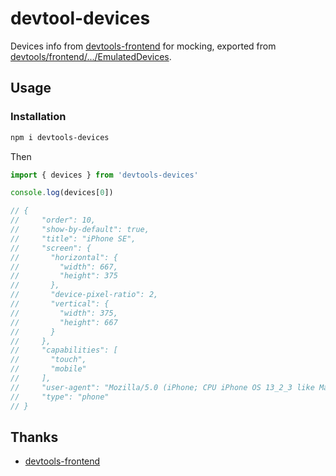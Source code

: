 # devtool-devices

Devices info from [devtools-frontend](https://github.com/ChromeDevTools/devtools-frontend) for mocking, exported from [devtools/frontend/.../EmulatedDevices](https://raw.githubusercontent.com/ChromeDevTools/devtools-frontend/main/front_end/models/emulation/EmulatedDevices.ts).

## Usage

### Installation

```sh
npm i devtools-devices
```

Then

```js
import { devices } from 'devtools-devices'

console.log(devices[0])

// {
//     "order": 10,
//     "show-by-default": true,
//     "title": "iPhone SE",
//     "screen": {
//       "horizontal": {
//         "width": 667,
//         "height": 375
//       },
//       "device-pixel-ratio": 2,
//       "vertical": {
//         "width": 375,
//         "height": 667
//       }
//     },
//     "capabilities": [
//       "touch",
//       "mobile"
//     ],
//     "user-agent": "Mozilla/5.0 (iPhone; CPU iPhone OS 13_2_3 like Mac OS X) AppleWebKit/605.1.15 (KHTML, like Gecko) Version/13.0.3 Mobile/15E148 Safari/604.1",
//     "type": "phone"
// }
```

## Thanks

- [devtools-frontend](https://github.com/ChromeDevTools/devtools-frontend)

